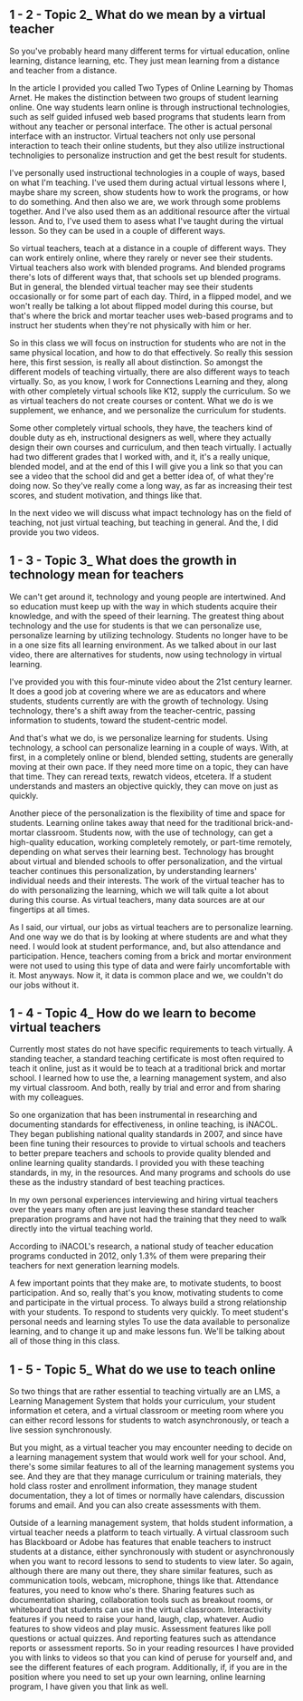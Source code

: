 ## 1 - 2 - Topic 2_ What do we mean by a virtual teacher

So you've probably heard many different terms for virtual education, online learning, distance learning, etc. They just mean learning from a distance and teacher from a distance. 

In the article I provided you called Two Types of Online Learning by Thomas Arnet. He makes the distinction between two groups of student learning online. One way students learn online is through instructional technologies, such as self guided infused web based programs that students learn from without any teacher or personal interface. The other is actual personal interface with an instructor. Virtual teachers not only use personal interaction to teach their online students, but they also utilize instructional technoligies to personalize instruction and get the best result for students. 

I've personally used instructional technologies in a couple of ways, based on what I'm teaching. I've used them during actual virtual lessons where I, maybe share my screen, show students how to work the programs, or how to do something. And then also we are, we work through some problems together. And I've also used them as an additional resource after the virtual lesson. And to, I've used them to asess what I've taught during the virtual lesson. So they can be used in a couple of different ways. 

So virtual teachers, teach at a distance in a couple of different ways. They can work entirely online, where they rarely or never see their students. Virtual teachers also work with blended programs. And blended programs there's lots of different ways that, that schools set up blended programs. But in general, the blended virtual teacher may see their students occasionally or for some part of each day. Third, in a flipped model, and we won't really be talking a lot about flipped model during this course, but that's where the brick and mortar teacher uses web-based programs and to instruct her students when they're not physically with him or her. 

So in this class we will focus on instruction for students who are not in the same physical location, and how to do that effectively. So really this session here, this first session, is really all about distinction. So amongst the different models of teaching virtually, there are also different ways to teach virtually. So, as you know, I work for Connections Learning and they, along with other completely virtual schools like K12, supply the curriculum. So we as virtual teachers do not create courses or content. What we do is we supplement, we enhance, and we personalize the curriculum for students. 

Some other completely virtual schools, they have, the teachers kind of double duty as eh, instructional designers as well, where they actually design their own courses and curriculum, and then teach virtually. I actually had two different grades that I worked with, and it, it's a really unique, blended model, and at the end of this I will give you a link so that you can see a video that the school did and get a better idea of, of what they're doing now. So they've really come a long way, as far as increasing their test scores, and student motivation, and things like that. 

In the next video we will discuss what impact technology has on the field of teaching, not just virtual teaching, but teaching in general. And the, I did provide you two videos.

## 1 - 3 - Topic 3_ What does the growth in technology mean for teachers

We can't get around it, technology and young people are intertwined. And so education must keep up with the way in which students acquire their knowledge, and with the speed of their learning. The greatest thing about technology and the use for students is that we can personalize use, personalize learning by utilizing technology. Students no longer have to be in a one size fits all learning environment. As we talked about in our last video, there are alternatives for students, now using technology in virtual learning. 

I've provided you with this four-minute video about the 21st century learner. It does a good job at covering where we are as educators and where students, students currently are with the growth of technology. Using technology, there's a shift away from the teacher-centric, passing information to students, toward the student-centric model. 

And that's what we do, is we personalize learning for students. Using technology, a school can personalize learning in a couple of ways. With, at first, in a completely online or blend, blended setting, students are generally moving at their own pace. If they need more time on a topic, they can have that time. They can reread texts, rewatch videos, etcetera. If a student understands and masters an objective quickly, they can move on just as quickly. 

Another piece of the personalization is the flexibility of time and space for students. Learning online takes away that need for the traditional brick-and-mortar classroom. Students now, with the use of technology, can get a high-quality education, working completely remotely, or part-time remotely, depending on what serves their learning best. Technology has brought about virtual and blended schools to offer personalization, and the virtual teacher continues this personalization, by understanding learners' individual needs and their interests. The work of the virtual teacher has to do with personalizing the learning, which we will talk quite a lot about during this course. As virtual teachers, many data sources are at our fingertips at all times. 

As I said, our virtual, our jobs as virtual teachers are to personalize learning. And one way we do that is by looking at where students are and what they need. I would look at student performance, and, but also attendance and participation. Hence, teachers coming from a brick and mortar environment were not used to using this type of data and were fairly uncomfortable with it. Most anyways. Now it, it data is common place and we, we couldn't do our jobs without it.

## 1 - 4 - Topic 4_ How do we learn to become virtual teachers

Currently most states do not have specific requirements to teach virtually. A standing teacher, a standard teaching certificate is most often required to teach it online, just as it would be to teach at a traditional brick and mortar school. I learned how to use the, a learning management system, and also my virtual classroom. And both, really by trial and error and from sharing with my colleagues. 

So one organization that has been instrumental in researching and documenting standards for effectiveness, in online teaching, is iNACOL. They began publishing national quality standards in 2007, and since have been fine tuning their resources to provide to virtual schools and teachers to better prepare teachers and schools to provide quality blended and online learning quality standards. I provided you with these teaching standards, in my, in the resources. And many programs and schools do use these as the industry standard of best teaching practices. 

In my own personal experiences interviewing and hiring virtual teachers over the years many often are just leaving these standard teacher preparation programs and have not had the training that they need to walk directly into the virtual teaching world. 

According to iNACOL's research, a national study of teacher education programs conducted in 2012, only 1.3% of them were preparing their teachers for next generation learning models. 

A few important points that they make are, to motivate students, to boost participation. And so, really that's you know, motivating students to come and participate in the virtual process. To always build a strong relationship with your students. To respond to students very quickly. To meet student's personal needs and learning styles To use the data available to personalize learning, and to change it up and make lessons fun. We'll be talking about all of those thing in this class. 

## 1 - 5 - Topic 5_ What do we use to teach online 

So two things that are rather essential to teaching virtually are an LMS, a Learning Management System that holds your curriculum, your student information et cetera, and a virtual classroom or meeting room where you can either record lessons for students to watch asynchronously, or teach a live session synchronously. 

But you might, as a virtual teacher you may encounter needing to decide on a learning management system that would work well for your school. And, there's some similar features to all of the learning management systems you see. And they are that they manage curriculum or training materials, they hold class roster and enrollment information, they manage student documentation, they a lot of times or normally have calendars, discussion forums and email. And you can also create assessments with them. 

Outside of a learning management system, that holds student information, a virtual teacher needs a platform to teach virtually. A virtual classroom such has Blackboard or Adobe has features that enable teachers to instruct students at a distance, either synchronously with student or asynchronously when you want to record lessons to send to students to view later. So again, although there are many out there, they share similar features, such as communication tools, webcam, microphone, things like that. Attendance features, you need to know who's there. Sharing features such as documentation sharing, collaboration tools such as breakout rooms, or whiteboard that students can use in the virtual classroom. Interactivity features if you need to raise your hand, laugh, clap, whatever. Audio features to show videos and play music. Assessment features like poll questions or actual quizzes. And reporting features such as attendance reports or assessment reports. So in your reading resources I have provided you with links to videos so that you can kind of peruse for yourself and, and see the different features of each program. Additionally, if, if you are in the position where you need to set up your own learning, online learning program, I have given you that link as well.